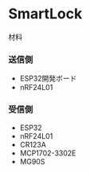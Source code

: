 # SmartLock
材料
### 送信側
- ESP32開発ボード
- nRF24L01
### 受信側
- ESP32
- nRF24L01
- CR123A
- MCP1702-3302E
- MG90S
